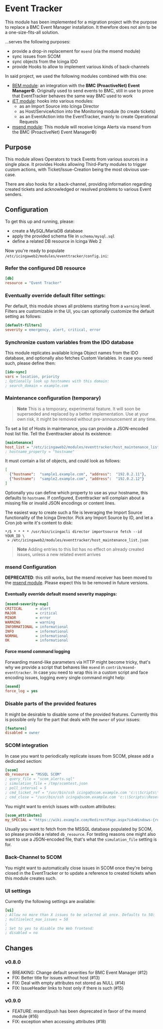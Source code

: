Event Tracker
=============

This module has been implemented for a migration project with the purpose to
replace a BMC Event Manager installation. It therefore does not aim to be a
one-size-fits-all solution.

...serves the following purposes:

- provide a drop-in replacement for `msend` (via the msend module)
- sync issues from SCOM
- sync objects from the Icinga IDO
- provide Hooks to allow to implement various kinds of back-channels

In said project, we used the following modules combined with this one:

- [BEM module](https://github.com/Thomas-Gelf/icingaweb2-module-bem): an
  integration with the **BMC (ProactiveNet) Event Manager©**. Originally used
  to send events to BMC, still in use to prove that EventTracker behaves the
  same way BMC used to work
- [iET module](https://github.com/Thomas-Gelf/icingaweb2-module-iet): hooks
  into various modules:
  - as an Import Source into Icinga Director
  - as Host/ServiceAction into the Monitoring module (to create tickets)
  - as an EventAction into the EventTracker, mainly to create Operational
    Requests
- [msend module](https://github.com/Thomas-Gelf/icingaweb2-module-msend): This
  module will receive Icinga Alerts via msend from the BMC (ProactiveNet) Event
  Manager©)

Purpose
-------

This module allows Operators to track Events from various sources in a single
place. It provides Hooks allowing Third-Party modules to trigger custom actions,
with Ticket/Issue-Creation being the most obvious use-case.

There are also hooks for a back-channel, providing information regarding created
tickets and acknowledged or resolved problems to various Event senders.

Configuration
-------------

To get this up and running, please:

* create a MySQL/MariaDB database
* apply the provided schema file in `schema/mysql.sql`
* define a related DB resource in Icinga Web 2

Now you're ready to populate `/etc/icingaweb2/modules/eventtracker/config.ini`:

### Refer the configured DB resource

```ini
[db]
resource = "Event Tracker"
```

### Eventually override default filter settings:

Per default, this module shows all problems starting from a `warning` level.
Filters are customizable in the UI, you can optionally customize the
default setting as follows:

```ini
[default-filters]
severity = emergency, alert, critical, error
```

### Synchronize custom variables from the IDO database

This module replicates available Icinga Object names from the IDO database, and
optionally also fetches Custom Variables. In case you need such, please define
then:

```ini
[ido-sync]
vars = location, priority
; Optionally look up hostnames with this domain:
; search_domain = example.com
```

### Maintenance configuration (temporary)

> **Note**
> This is a temporary, experimental feature. It will soon be superseded and
> replaced by a better implementation. Use at your own risk, it might be removed
> without pre-announcement at any time.

To set a list of Hosts in maintenance, you can provide a JSON-encoded host list
file. Tell the Eventtracker about its existence:

```ini
[maintenance]
host_list = "/etc/icingaweb2/modules/eventtracker/host_maintenance_list.json"
; hostname_property = "hostname"
```

It must contain a list of objects, and could look as follows:

```json
[
  {"hostname":  "sample1.example.com", "address":  "192.0.2.11"},
  {"hostname":  "sample2.example.com", "address":  "192.0.2.12"}
]
```

Optionally you can define which property to use as your hostname, this defaults
to `hostname`. If configured, Eventtracker will complain about a missing file
or invalid JSON encodings or content lines.

The easiest way to create such a file is leveraging the Import Source functionality
of the Icinga Director. Pick any Import Source by ID, and let a Cron job write it's
content to disk:

```
*/5 * * * * /usr/bin/icingacli director importsource fetch --id YOUR_ID \
 > /etc/icingaweb2/modules/eventtracker/host_maintenance_list.json
```

> **Note**
> Adding entries to this list has no effect on already created issues, unless a
> new related event arrives

### msend Configuration

**DEPRECATED**: this still works, but the msend receiver has been moved to the
[msend module](https://github.com/Thomas-Gelf/icingaweb2-module-msend). Please
expect this to be removed in future versions.

#### Eventually override default msend severity mappings:

```ini
[msend-severity-map]
CRITICAL      = alert
MAJOR         = critical
MINOR         = error
WARNING       = warning
INFORMATIONAL = informational
INFO          = informational
NORMAL        = informational
OK            = informational
```

#### Force msend command logging

Forwarding msend-like parameters via HTTP might become tricky, that's why we
provide a script that behaves like `msend` in `contrib/msend-eventtracker`. In
case you need to wrap this in a custom script and face encoding issues, logging
every single command might help:

```ini
[msend]
force_log = yes
```

### Disable parts of the provided features

It might be desirable to disable some of the provided features. Currently this
is possible only for the part that deals with the `owner` of your issues:

```ini
[features]
disabled = owner
```

### SCOM integration

In case you want to periodically replicate issues from SCOM, please add a
dedicated section:

```ini
[scom]
db_resource = "MSSQL SCOM"
; query_file = "scom_alerts.sql"
; simulation_file = /tmp/scomtest.json
; poll_interval = 5
; cmd_ticket_ref = "/usr/bin/ssh icinga@scom.example.com 'c:\\Scripts\\UpdateScomAlertTicketIdV1.ps1' '{sender_event_id}' '{ticket_ref}' '{owner}'"
; cmd_close = "/usr/bin/ssh icinga@scom.example.com 'c:\\Scripts\\ResetScomMonitorV3.ps1' '{sender_event_id}'"
```

You might want to enrich issues with custom attributes:

```ini
[scom_attributes]
my_SPECIAL = "https://wiki.example.com/RedirectPage.aspx?id=Windows-{rule_monitor_id:lower}"
```

Usually you want to fetch from the MSSQL database populated by SCOM, so please
provide a related `db_resource`. For testing reasons one might also want to use
a JSON-encoded file, that's what the `simulation_file` setting is for.

### Back-Channel to SCOM

You might want to automatically close issues in SCOM once they're being closed
in the EventTracker or to update a reference to created tickets when this module
creates such.

### UI settings

Currently the following settings are available:

```ini
[ui]
; Allow no more than X issues to be selected at once. Defaults to 50:
; multiselect_max_issues = 50
;
; Set to yes to disable the Web frontend:
; disabled = no
```

Changes
-------

### v0.8.0

* BREAKING: Change default severities for BMC Event Manager (#12)
* FIX: Better title for issues without host (#13)
* FIX: Deal with empty attributes not stored as NULL (#14)
* FIX: IssueHeader links to host only if there is such (#15)

### v0.9.0
* FEATURE: msend/push has been deprecated in favor of the msend module (#16)
* FIX: exception when accessing attributes (#18)
